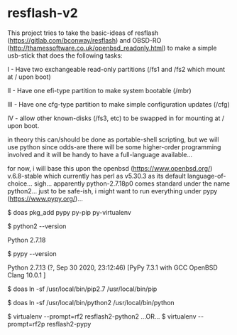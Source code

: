 # resflash-v2

This project tries to take the basic-ideas of resflash (https://gitlab.com/bconway/resflash)
and OBSD-RO (http://thamessoftware.co.uk/openbsd_readonly.html) to make a simple usb-stick
that does the following tasks:

I - Have two exchangeable read-only partitions (/fs1 and /fs2 which mount at / upon boot)

II - Have one efi-type partition to make system bootable (/mbr)

III - Have one cfg-type partition to make simple configuration updates (/cfg)

IV - allow other known-disks (/fs3, etc) to be swapped in for mounting at / upon boot.

in theory this can/should be done as portable-shell scripting,
but we will use python since odds-are there will be some higher-order
programming involved and it will be handy to have a full-language available...

for now, i will base this upon the openbsd (https://www.openbsd.org/) v.6.8-stable
which currently has perl as v5.30.3 as its default language-of-choice...  sigh...
apparently python-2.7.18p0 comes standard under the name python2...
just to be safe-ish, i might want to run everything under pypy (https://www.pypy.org/)...

$ doas pkg_add pypy py-pip py-virtualenv

$ python2 --version

Python 2.7.18

$ pypy --version

Python 2.7.13 (?, Sep 30 2020, 23:12:46)
\[PyPy 7.3.1 with GCC OpenBSD Clang 10.0.1 \]

$ doas ln -sf /usr/local/bin/pip2.7 /usr/local/bin/pip

$ doas ln -sf /usr/local/bin/python2 /usr/local/bin/python

$ virtualenv --prompt=rf2 resflash2-python2   ...OR...
$ virtualenv --prompt=rf2p resflash2-pypy
